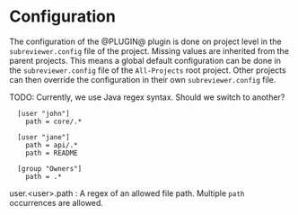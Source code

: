 Configuration
=============

The configuration of the @PLUGIN@ plugin is done on project level in
the `subreviewer.config` file of the project. Missing values are inherited
from the parent projects. This means a global default configuration can
be done in the `subreviewer.config` file of the `All-Projects` root project.
Other projects can then override the configuration in their own
`subreviewer.config` file.

TODO: Currently, we use Java regex syntax. Should we switch to another?

```
  [user "john"]
    path = core/.*

  [user "jane"]
    path = api/.*
    path = README

  [group "Owners"]
    path = .*
```

user.&lt;user&gt;.path
:	A regex of an allowed file path. Multiple `path` occurrences are allowed.